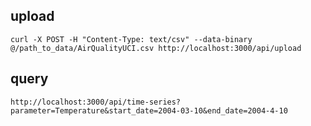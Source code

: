 ## upload
```curl -X POST -H "Content-Type: text/csv" --data-binary  @/path_to_data/AirQualityUCI.csv http://localhost:3000/api/upload```

## query
```http://localhost:3000/api/time-series?parameter=Temperature&start_date=2004-03-10&end_date=2004-4-10```